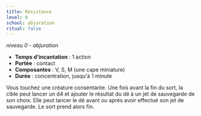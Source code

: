 ```yaml
---
title: Résistance
level: 0
school: abjuration
ritual: false
---
```

*niveau 0 - abjuration*

- **Temps d'incantation** : 1 action
- **Portée** : contact
- **Composantes** : V, S, M (une cape miniature)
- **Durée** : concentration, jusqu'à 1 minute

Vous touchez une créature consentante. Une fois avant la fin du sort, la cible peut lancer un d4 et ajouter le résultat du dé à un jet de sauvegarde de son choix. Elle peut lancer le dé avant ou après avoir effectué son jet de sauvegarde. Le sort prend alors fin.